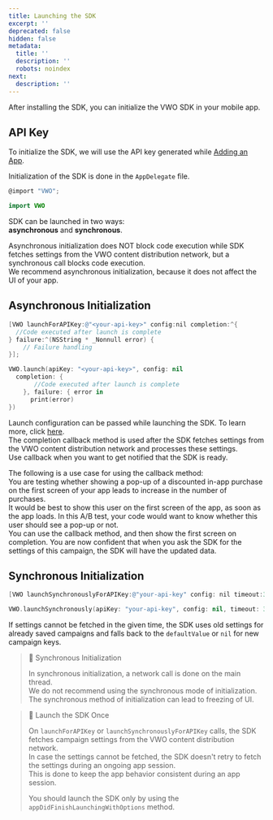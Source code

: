 ```yaml
---
title: Launching the SDK
excerpt: ''
deprecated: false
hidden: false
metadata:
  title: ''
  description: ''
  robots: noindex
next:
  description: ''
---
```

After installing the SDK, you can initialize the VWO SDK in your mobile app.

## API Key

To initialize the SDK, we will use the API key generated while [Adding an App](ref:ios-adding-an-app).

Initialization of the SDK is done in the `AppDelegate` file.

```objectivec
@import "VWO";
```
```swift
import VWO
```

SDK can be launched in two ways:\
**asynchronous** and **synchronous**.

Asynchronous initialization does NOT block code execution while SDK fetches settings from the VWO content distribution network, but a synchronous call blocks code execution.\
We recommend asynchronous initialization, because it does not affect the UI of your app.

## Asynchronous Initialization

```objectivec
[VWO launchForAPIKey:@"<your-api-key>" config:nil completion:^{
  //Code executed after launch is complete
} failure:^(NSString * _Nonnull error) {
	// Failure handling
}];
```
```swift
VWO.launch(apiKey: "<your-api-key>", config: nil
  completion: {
	   //Code executed after launch is complete     
	}, failure: { error in
      print(error)
})
```

Launch configuration can be passed while launching the SDK. To learn more, click [here](ref:launch-configuration).\
The completion callback method is used after the SDK fetches settings from the VWO content distribution network and processes these settings.\
Use callback when you want to get notified that the SDK is ready.

The following is a use case for using the callback method:\
You are testing whether showing a pop-up of a discounted in-app purchase on the first screen of your app leads to increase in the number of purchases.\
It would be best to show this user on the first screen of the app, as soon as the app loads. In this A/B test, your code would want to know whether this user should see a pop-up or not.\
You can use the callback method, and then show the first screen on completion. You are now confident that when you ask the SDK for the settings of this campaign, the SDK will have the updated data.

## Synchronous Initialization

```objectivec
[VWO launchSynchronouslyForAPIKey:@"your-api-key" config: nil timeout:3.0];
```
```swift
VWO.launchSynchronously(apiKey: "your-api-key", config: nil, timeout: 3.0)
```

If settings cannot be fetched in the given time, the SDK uses old settings for already saved campaigns and falls back to the `defaultValue` or `nil` for new campaign keys.

> 📘 Synchronous Initialization
>
> In synchronous initialization, a network call is done on the main thread.\
> We do not recommend using the synchronous mode of initialization. The synchronous method of initialization can lead to freezing of UI.

> 📘 Launch the SDK Once
>
> On `launchForAPIKey` or `launchSynchronouslyForAPIKey` calls, the SDK fetches campaign settings from the VWO content distribution network.\
> In case the settings cannot be fetched, the SDK doesn't retry to fetch the settings during an ongoing app session.\
> This is done to keep the app behavior consistent during an app session.
>
> You should launch the SDK only by using the `appDidFinishLaunchingWithOptions` method.

